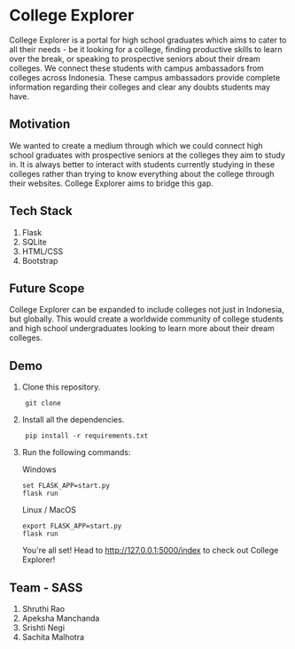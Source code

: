 # College Explorer
College Explorer is a portal for high school graduates which aims to cater to all their needs - be it looking for a college, finding productive skills to learn over the break, or speaking to prospective seniors about their dream colleges. 
We connect these students with campus ambassadors from colleges across Indonesia. These campus ambassadors provide complete information regarding their colleges and clear any doubts students may have.

## Motivation
We wanted to create a medium through which we could connect high school graduates with prospective seniors at the colleges they aim to study in. 
It is always better to interact with students currently studying in these colleges rather than trying to know everything about the college through their websites. College Explorer aims to bridge this gap.

## Tech Stack
1. Flask
2. SQLite
3. HTML/CSS
4. Bootstrap

## Future Scope
College Explorer can be expanded to include colleges not just in Indonesia, but globally. This would create a worldwide community of college students and high school undergraduates looking to learn more about their dream colleges.

## Demo

1. Clone this repository.
```
	git clone 
```
2. Install all the dependencies.
```
	pip install -r requirements.txt
```
3. Run the following commands:
	
	Windows
	```
	set FLASK_APP=start.py
	flask run
	```
	Linux / MacOS
	```
	export FLASK_APP=start.py
	flask run
	```
	You're all set! Head to http://127.0.0.1:5000/index to check out College Explorer!

## Team - SASS
1. Shruthi Rao
2. Apeksha Manchanda
3. Srishti Negi
4. Sachita Malhotra
